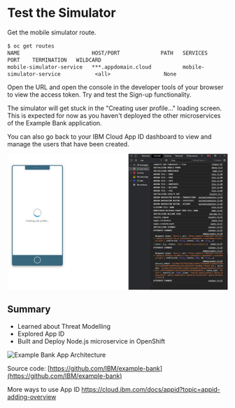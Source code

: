 # Test the Simulator

Get the mobile simulator route.

```text
$ oc get routes
NAME                       HOST/PORT             PATH   SERVICES                           PORT    TERMINATION   WILDCARD
mobile-simulator-service   ***.appdomain.cloud          mobile-simulator-service           <all>                 None
```

Open the URL and open the console in the developer tools of your browser to view the access token. Try and test the Sign-up functionality.

The simulator will get stuck in the "Creating user profile..." loading screen. This is expected for now as you haven't deployed the other microservices of the Example Bank application.

You can also go back to your IBM Cloud App ID dashboard to view and manage the users that have been created.

![](../.gitbook/generic/simulator-lab1.png)

## Summary

* Learned about Threat Modelling
* Explored App ID
* Built and Deploy Node.js microservice in OpenShift

![Example Bank App Architecture](../.gitbook/generic/image%20%281%29.png)

Source code: [https://github.com/IBM/example-bank](https://github.com/IBM/example-bank)

More ways to use App ID https://cloud.ibm.com/docs/appid?topic=appid-adding-overview
